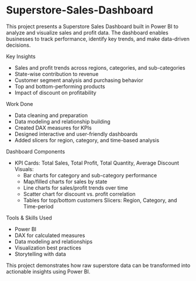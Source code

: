 # Superstore-Sales-Dashboard

This project presents a Superstore Sales Dashboard built in Power BI to analyze and visualize sales and profit data. The dashboard enables businesses to track performance, identify key trends, and make data-driven decisions.

Key Insights
* Sales and profit trends across regions, categories, and sub-categories
* State-wise contribution to revenue
* Customer segment analysis and purchasing behavior
* Top and bottom-performing products
* Impact of discount on profitability

Work Done
* Data cleaning and preparation
* Data modeling and relationship building
* Created DAX measures for KPIs
* Designed interactive and user-friendly dashboards
* Added slicers for region, category, and time-based analysis

Dashboard Components
* KPI Cards: Total Sales, Total Profit, Total Quantity, Average Discount
Visuals:
  * Bar charts for category and sub-category performance
  * Map/filled charts for sales by state
  * Line charts for sales/profit trends over time
  * Scatter chart for discount vs. profit correlation
  * Tables for top/bottom customers
Slicers: Region, Category, and Time-period

Tools & Skills Used
* Power BI
* DAX for calculated measures
* Data modeling and relationships
* Visualization best practices
* Storytelling with data

This project demonstrates how raw superstore data can be transformed into actionable insights using Power BI.

